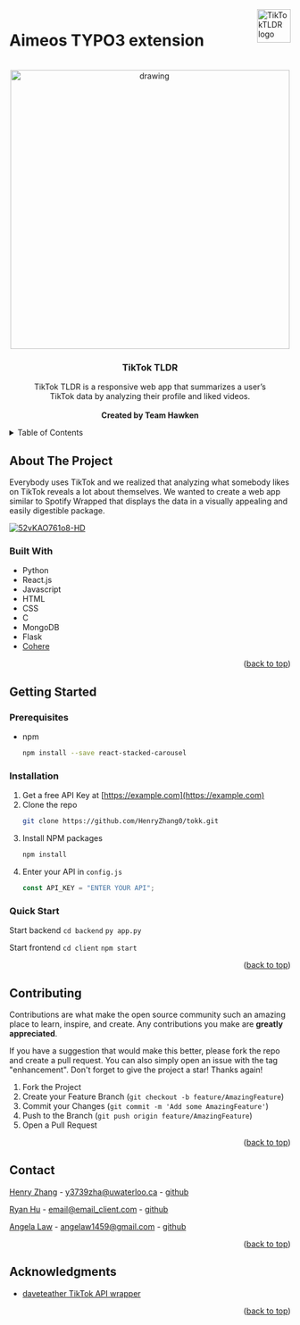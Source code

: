 <a href="https://henryzhang0.github.io/tokk/">
    <img src="https://raw.githubusercontent.com/HenryZhang0/tokk/main/client/src/logo.png" alt="TikTokTLDR logo" title="TikTokTLDR" align="right" height="60" />
</a>

# Aimeos TYPO3 extension
<div id="top"></div>
<!-- PROJECT LOGO -->

<br />
<div align="center">

<img src="https://raw.githubusercontent.com/HenryZhang0/tokk/main/client/src/logo.png" alt="drawing" width="500"/>

<h3 align="center">TikTok TLDR</h3>
  <p align="center">
    TikTok TLDR is a responsive web app that summarizes a user’s <br />
    TikTok data by analyzing their profile and liked videos.
    <br />
    <br />
    <strong>Created by Team Hawken</strong>
  </p>
</div>

<!-- TABLE OF CONTENTS -->
<details>
  <summary>Table of Contents</summary>
  <ol>
    <li>
      <a href="#about-the-project">About The Project</a>
      <ul>
        <li><a href="#built-with">Built With</a></li>
      </ul>
    </li>
    <li>
      <a href="#getting-started">Getting Started</a>
      <ul>
        <li><a href="#prerequisites">Prerequisites</a></li>
        <li><a href="#installation">Installation</a></li>
        <li><a href="#quickstart">Quick Start</a></li>
      </ul>
    </li>
    <li><a href="#contributing">Contributing</a></li>
    <li><a href="#contact">Contact</a></li>
    <li><a href="#acknowledgments">Acknowledgments</a></li>
  </ol>
</details>

<!-- ABOUT THE PROJECT -->

## About The Project

Everybody uses TikTok and we realized that analyzing what somebody likes on TikTok reveals a lot about themselves. We wanted to create a web app similar to Spotify Wrapped that displays the data in a visually appealing and easily digestible package.

[![52vKAO761o8-HD](https://user-images.githubusercontent.com/92134792/169413680-47e7d741-9904-4201-9d79-b65677d12526.jpg)](https://www.youtube.com/watch?v=52vKAO761o8&ab_channel=RyanHu)


### Built With

- Python
- React.js
- Javascript
- HTML
- CSS
- C
- MongoDB
- Flask
- [Cohere](https://cohere.ai/)

<p align="right">(<a href="#top">back to top</a>)</p>

<!-- GETTING STARTED -->

## Getting Started

### Prerequisites

- npm
  ```sh
  npm install --save react-stacked-carousel
  ```

### Installation

1. Get a free API Key at [https://example.com](https://example.com)
2. Clone the repo
   ```sh
   git clone https://github.com/HenryZhang0/tokk.git
   ```
3. Install NPM packages
   ```sh
   npm install
   ```
4. Enter your API in `config.js`
   ```js
   const API_KEY = "ENTER YOUR API";
   ```

### Quick Start

Start backend
`cd backend`
`py app.py`

Start frontend
`cd client`
`npm start`

<p align="right">(<a href="#top">back to top</a>)</p>

<!-- CONTRIBUTING -->

## Contributing

Contributions are what make the open source community such an amazing place to learn, inspire, and create. Any contributions you make are **greatly appreciated**.

If you have a suggestion that would make this better, please fork the repo and create a pull request. You can also simply open an issue with the tag "enhancement".
Don't forget to give the project a star! Thanks again!

1. Fork the Project
2. Create your Feature Branch (`git checkout -b feature/AmazingFeature`)
3. Commit your Changes (`git commit -m 'Add some AmazingFeature'`)
4. Push to the Branch (`git push origin feature/AmazingFeature`)
5. Open a Pull Request

<p align="right">(<a href="#top">back to top</a>)</p>

<!-- CONTACT -->

## Contact

[Henry Zhang](https://www.linkedin.com/in/henryzhang0/) - y3739zha@uwaterloo.ca - [github](https://github.com/HenryZhang0)

[Ryan Hu](https://www.linkedin.com/in/ryannhu/) - email@email_client.com - [github](https://github.com/ryannhu)

[Angela Law](https://www.linkedin.com/in/angela-law-01267b188/) - angelaw1459@gmail.com - [github](https://github.com/torotuna)

<p align="right">(<a href="#top">back to top</a>)</p>

<!-- ACKNOWLEDGMENTS -->

## Acknowledgments

- [daveteather TikTok API wrapper](https://github.com/davidteather/TikTok-Api)

<p align="right">(<a href="#top">back to top</a>)</p>
